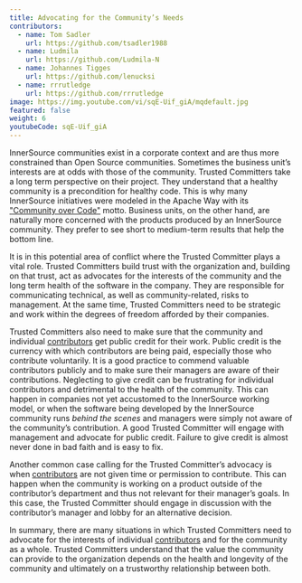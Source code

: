 ```yaml
---
title: Advocating for the Community’s Needs
contributors:
  - name: Tom Sadler
    url: https://github.com/tsadler1988
  - name: Ludmila
    url: https://github.com/Ludmila-N
  - name: Johannes Tigges
    url: https://github.com/lenucksi
  - name: rrrutledge
    url: https://github.com/rrrutledge
image: https://img.youtube.com/vi/sqE-Uif_giA/mqdefault.jpg
featured: false
weight: 6
youtubeCode: sqE-Uif_giA
---
```

<div id="advocating" class="paragraph">
<p>InnerSource communities exist in a corporate context and are thus more constrained than Open Source communities. Sometimes the
business unit’s interests are at odds with those of the community.
Trusted Committers take a long term perspective on their project.
They understand that a healthy community is a precondition for healthy code.
This is why many InnerSource initiatives were modeled in the Apache Way with its <a href="http://theapacheway.com/community-over-code/">"Community over Code"</a> motto.
Business units, on the other hand, are naturally more concerned with the products produced by an InnerSource community.
They prefer to see short to medium-term results that help the bottom line.</p>
</div>
<div class="paragraph">
<p>It is in this potential area of conflict where the Trusted Committer plays a vital role.
Trusted Committers build trust with the organization and, building on that trust, act as advocates for the interests of the community and the long term health of the software in the company.
They are responsible for communicating technical, as well as community-related, risks to management.
At the same time, Trusted Committers need to be strategic and work within the degrees of freedom afforded by their companies.</p>
</div>
<div class="paragraph">
<p>Trusted Committers also need to make sure that the community and individual <a href="https://innersourcecommons.org/learn/learning-path/contributor/01">contributors</a> get public credit for their work.
Public credit is the currency with which contributors are being paid, especially those who contribute voluntarily.
It is a good practice to commend valuable contributors publicly and to make sure their managers are aware of their contributions.
Neglecting to give credit can be frustrating for individual contributors and detrimental to the health of the community.
This can happen in companies not yet accustomed to the InnerSource working model, or when the software being developed by the InnerSource community runs <em>behind the scenes</em> and managers were simply not aware of the community’s contribution.
A good Trusted Committer will engage with management and advocate for public credit.
Failure to give credit is almost never done in bad faith and is easy to fix.</p>
</div>
<div class="paragraph">
<p>Another common case calling for the Trusted Committer’s advocacy is when  <a href="https://innersourcecommons.org/learn/learning-path/contributor/01">contributors</a> are not given time or permission to contribute.
This can happen when the community is working on a product outside of the contributor&#8217;s department and thus not relevant for their manager’s goals.
In this case, the Trusted Committer should engage in discussion with the contributor’s manager and lobby for an alternative decision.</p>
</div>
<div class="paragraph">
<p>In summary, there are many situations in which Trusted Committers need to advocate for the interests of individual <a href="https://innersourcecommons.org/learn/learning-path/contributor/01">contributors</a> and for the community as a whole.
Trusted Committers understand that the value the community can provide to the organization depends on the health and longevity of the community and ultimately on a trustworthy relationship between both.</p>
</div>
<!--- This file autogenerated from https://github.com/InnerSourceCommons/InnerSourceLearningPath/blob/master/scripts -->